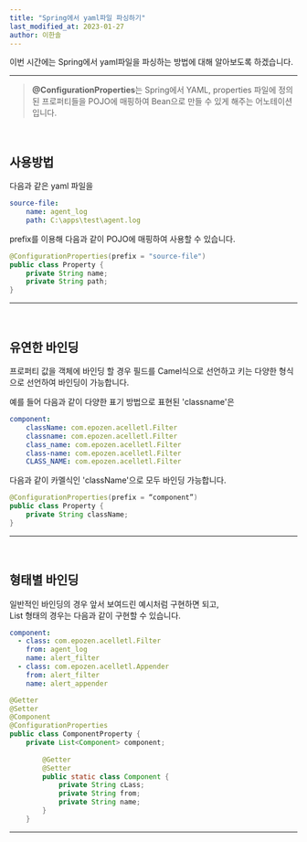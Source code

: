 ```yaml
---
title: "Spring에서 yaml파일 파싱하기"
last_modified_at: 2023-01-27
author: 이한솔
---
```


이번 시간에는 Spring에서 yaml파일을 파싱하는 방법에 대해 알아보도록 하겠습니다.

---
> **@ConfigurationProperties**는 Spring에서 YAML, properties 파일에 정의된 프로퍼티들을 POJO에 매핑하여 Bean으로 만들 수 있게 해주는 어노테이션입니다.

<br>

## 사용방법
다음과 같은 yaml 파일을
```yaml
source-file:
    name: agent_log
    path: C:\apps\test\agent.log
```
prefix를 이용해 다음과 같이 POJO에 매핑하여 사용할 수 있습니다.
```java
@ConfigurationProperties(prefix = "source-file")
public class Property {
    private String name;
    private String path;
}
```
---
<br>

## 유연한 바인딩
프로퍼티 값을 객체에 바인딩 할 경우 필드를 Camel식으로 선언하고 키는 다양한 형식으로 선언하여 바인딩이 가능합니다.

예를 들어 다음과 같이 다양한 표기 방법으로 표현된 'classname'은
```yaml
component:
	className: com.epozen.acelletl.Filter
	classname: com.epozen.acelletl.Filter
	class_name: com.epozen.acelletl.Filter
	class-name: com.epozen.acelletl.Filter
	CLASS_NAME: com.epozen.acelletl.Filter
```
다음과 같이 카멜식인 'className'으로 모두 바인딩 가능합니다.
```java
@ConfigurationProperties(prefix = “component”)
public class Property {
    private String className;
}
```
---
<br>

## 형태별 바인딩
일반적인 바인딩의 경우 앞서 보여드린 예시처럼 구현하면 되고,<br>
List 형태의 경우는 다음과 같이 구현할 수 있습니다.
```yaml
component:  
  - class: com.epozen.acelletl.Filter    
    from: agent_log    
    name: alert_filter 
  - class: com.epozen.acelletl.Appender    
	from: alert_filter    
	name: alert_appender
```
```java
@Getter
@Setter
@Component
@ConfigurationProperties
public class ComponentProperty {
	private List<Component> component;    
		
		@Getter    
		@Setter    
		public static class Component {        
			private String cLass;     
			private String from;      
			private String name;    
		}
	}
```

---

